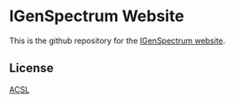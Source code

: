 # IGenSpectrum Website

This is the github repository for the [IGenSpectrum website](https://igenspectrum.berkeley.edu).

## License
[ACSL](https://anticapitalist.software/)

